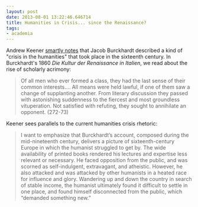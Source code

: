 ```yaml
---
layout: post
date: 2013-08-01 13:22:46.646714
title: Humanities in Crisis... since the Renaissance?
tags:
- academia
---
```


Andrew Keener [smartly notes](http://andrewkeener.wordpress.com/2013/07/31/jacob-burckhardt-and-the-crisis-in-renaissance-humanities/) that Jacob Burckhardt described a kind of "crisis in the humanities" that took place in the sixteenth century. In Burckhardt's 1860 *Die Kultur der Renaissance in Italien*, we read about the rise of scholarly acrimony:

> Of all men who ever formed a class, they had the last sense of their common interests.... All means were held lawful, if one of them saw a change of supplanting another. From literary discussion they passed with astonishing suddenness to the fiercest and most groundless vituperation. Not satisfied with refuting, they sought to annihilate an opponent. (272-73)

Keener sees parallels to the current humanities crisis rhetoric:

> I want to emphasize that Burckhardt’s account, composed during the mid-nineteenth century, delivers a picture of sixteenth-century Europe in which the humanist struggled to get by. The wide availability of printed books rendered his lectures and expertise less relevant or necessary. He faced opposition from the public, and was scorned as self-indulgent, extravagant, and atheistic. However, he also attacked and was attacked by other humanists in a heated race for influence and glory. Wandering up and down the country in search of stable income, the humanist ultimately found it difficult to settle in one place, and found himself disconnected from the public, which “demanded something new.”